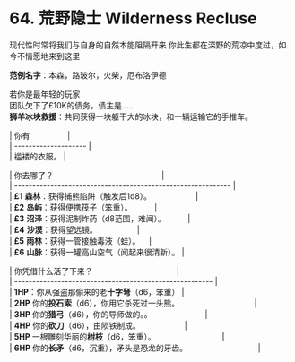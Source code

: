 # 64. 荒野隐士 Wilderness Recluse 
现代性时常将我们与自身的自然本能阻隔开来
你此生都在深野的荒凉中度过，如今不情愿地来到这里
  
**范例名字**：本森，路玻尔，火柴，厄布洛伊德  
  
若你是最年轻的玩家  
团队欠下了£10K的债务，债主是……  
**狮羊冰块救援**：共同获得一块躯干大的冰块，和一辆运输它的手推车。
  
  
| 你有                 |  
| -------------------- |  
| 褴褛的衣服。 |  
  
| 你去哪了？                                                 |  
| ------------------------------------------------------------ |  
| **£1** **森林**：获得捕熊陷阱（触发后1d8）。                    |  
| **£2** **岛屿**：获得便携筏子（笨重）。          |  
| **£3** **沼泽**：获得泥制炸药（d8范围，难闻）。          |  
| **£4** **沙漠**：获得望远镜。                  |  
| **£5** **雨林**：获得一管接触毒液（蛙）。    |  
| **£6** **山脉**：获得一罐高山空气（闻起来很清新）。 |  
  
| 你凭借什么活了下来？                                      |  
| ------------------------------------------------------- |  
| **1HP**：你从强盗那偷来的老**十字弩**（d6，笨重） |  
| **2HP** 你的**投石索**（d6），你用它杀死过一头熊。                                  |  
| **3HP** 你的**猎弓**（d6），你的导师做的。。                        |  
| **4HP** 你的**砍刀**（d6），由陨铁制成。                    |  
| **5HP** 一根雕刻华丽的**树枝**（d6，笨重）。                              |  
| **6HP** 你的**长矛**（d6，沉重），矛头是恐龙的牙齿。                                |